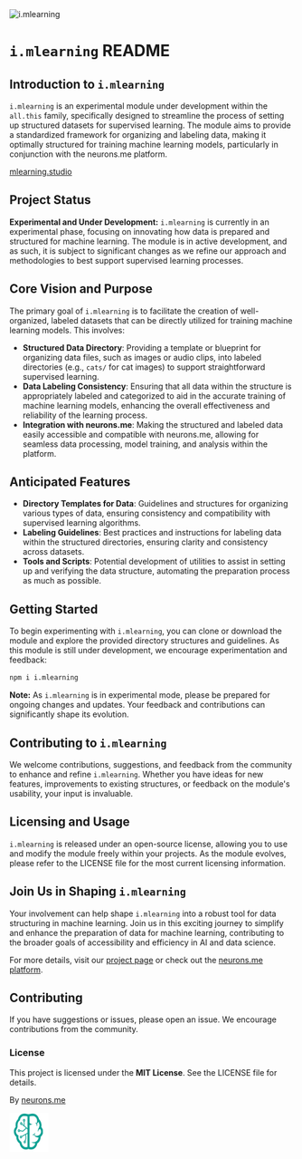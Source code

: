 <img src="https://suign.github.io/assets/imgs/i.mlearning.png" alt="i.mlearning" width="377">

# `i.mlearning` README

## Introduction to `i.mlearning`
`i.mlearning` is an experimental module under development within the `all.this` family, specifically designed to streamline the process of setting up structured datasets for supervised learning. The module aims to provide a standardized framework for organizing and labeling data, making it optimally structured for training machine learning models, particularly in conjunction with the neurons.me platform.

[mlearning.studio](https://mlearning.studio)

## Project Status
**Experimental and Under Development:** `i.mlearning` is currently in an experimental phase, focusing on innovating how data is prepared and structured for machine learning. The module is in active development, and as such, it is subject to significant changes as we refine our approach and methodologies to best support supervised learning processes.

## Core Vision and Purpose
The primary goal of `i.mlearning` is to facilitate the creation of well-organized, labeled datasets that can be directly utilized for training machine learning models. This involves:

- **Structured Data Directory**: Providing a template or blueprint for organizing data files, such as images or audio clips, into labeled directories (e.g., `cats/` for cat images) to support straightforward supervised learning.
- **Data Labeling Consistency**: Ensuring that all data within the structure is appropriately labeled and categorized to aid in the accurate training of machine learning models, enhancing the overall effectiveness and reliability of the learning process.
- **Integration with neurons.me**: Making the structured and labeled data easily accessible and compatible with neurons.me, allowing for seamless data processing, model training, and analysis within the platform.

## Anticipated Features
- **Directory Templates for Data**: Guidelines and structures for organizing various types of data, ensuring consistency and compatibility with supervised learning algorithms.
- **Labeling Guidelines**: Best practices and instructions for labeling data within the structured directories, ensuring clarity and consistency across datasets.
- **Tools and Scripts**: Potential development of utilities to assist in setting up and verifying the data structure, automating the preparation process as much as possible.

## Getting Started
To begin experimenting with `i.mlearning`, you can clone or download the module and explore the provided directory structures and guidelines. As this module is still under development, we encourage experimentation and feedback:

```bash
npm i i.mlearning
```

**Note:** As `i.mlearning` is in experimental mode, please be prepared for ongoing changes and updates. Your feedback and contributions can significantly shape its evolution.

## Contributing to `i.mlearning`
We welcome contributions, suggestions, and feedback from the community to enhance and refine `i.mlearning`. Whether you have ideas for new features, improvements to existing structures, or feedback on the module's usability, your input is invaluable.

## Licensing and Usage
`i.mlearning` is released under an open-source license, allowing you to use and modify the module freely within your projects. As the module evolves, please refer to the LICENSE file for the most current licensing information.

## Join Us in Shaping `i.mlearning`
Your involvement can help shape `i.mlearning` into a robust tool for data structuring in machine learning. Join us in this exciting journey to simplify and enhance the preparation of data for machine learning, contributing to the broader goals of accessibility and efficiency in AI and data science.

For more details, visit our [project page](https://www.neurons.me) or check out the [neurons.me platform](https://www.neurons.me/all-this).

## Contributing
If you have suggestions or issues, please open an issue. We encourage contributions from the community.
### License
This project is licensed under the **MIT License**. See the LICENSE file for details.

By [neurons.me](https://www.neurons.me)

<img src="./_._.svg" alt="SVG Image" width="69" height="69" style="width69px; height:69px;">
